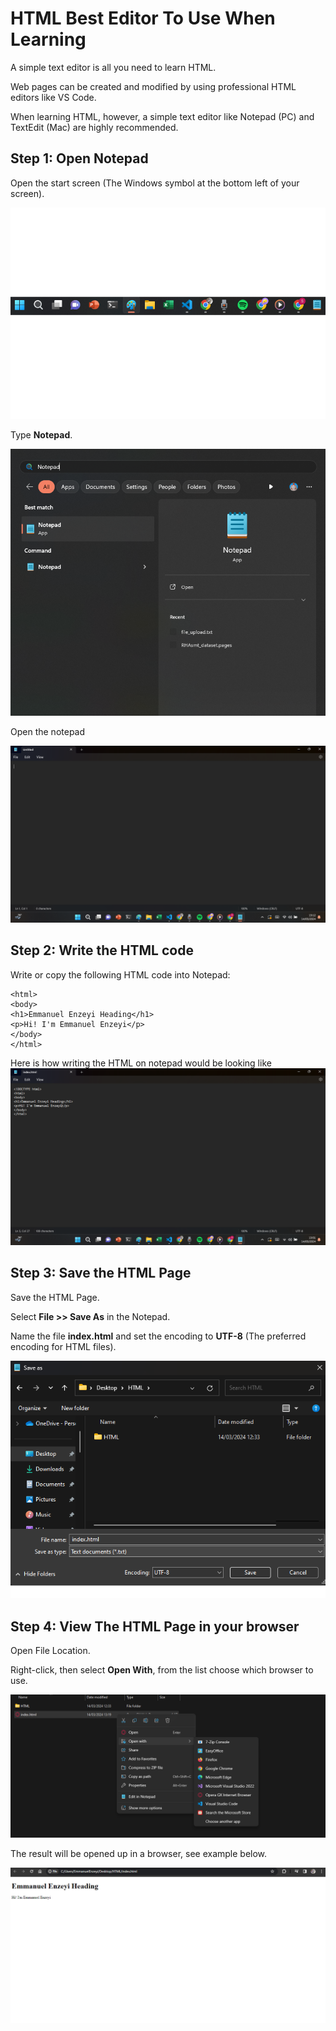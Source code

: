 # HTML Best Editor To Use When Learning

A simple text editor is all you need to learn HTML.

Web pages can be created and modified by using professional HTML editors like VS Code.

When learning HTML, however, a simple text editor like Notepad (PC) and TextEdit (Mac) are highly recommended.

## Step 1: Open Notepad

Open the start screen (The Windows symbol at the bottom left of your screen). 

![Start Screen](./Images/StartScreen.png)

Type **Notepad**.

![Notepad Search](./Images/NotePadSearch.png)

Open the notepad

![Notepad Open](./Images/NotePadOpen.png)

## Step 2: Write the HTML code

Write or copy the following HTML code into Notepad:

```<!DOCTYPE html>
<html>
<body>
<h1>Emmanuel Enzeyi Heading</h1>
<p>Hi! I'm Emmanuel Enzeyi</p>
</body>
</html>
```

Here is how writing the HTML on notepad would be looking like
![](./Images/HTMLonNotepad.png)

## Step 3: Save the HTML Page

Save the HTML Page.

Select **File >> Save As** in the Notepad.

Name the file **index.html** and set the encoding to **UTF-8** (The preferred encoding for HTML files).

![Save As](./Images/SaveAs.png)

## Step 4: View The HTML Page in your browser

Open File Location.

Right-click, then select **Open With**, from the list choose which browser to use.

![Open With](./Images/OpenWith.png)

The result will be opened up in a browser, see example below.

![Output On Browser](./Images/OutPutOnBrowser.png)
```
